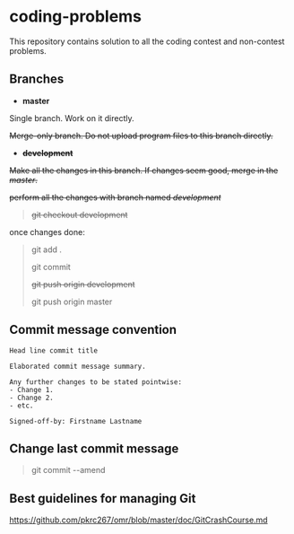 # coding-problems
This repository contains solution to all the coding contest and non-contest problems.

## Branches
- **master**

Single branch. Work on it directly.

~~Merge-only branch. Do not upload program files to this branch directly.~~

- ~~**development**~~

~~Make all the changes in this branch. If changes seem good, merge in the *master*.~~

~~perform all the changes with branch named *development*~~
> ~~git checkout development~~


once changes done:
> git add .
> 
>
> git commit
>
> ~~git push origin development~~
>
> git push origin master


## Commit message convention
    Head line commit title

    Elaborated commit message summary.

    Any further changes to be stated pointwise:
    - Change 1.
    - Change 2.
    - etc.

    Signed-off-by: Firstname Lastname


## Change last commit message
> git commit --amend

## Best guidelines for managing Git
https://github.com/pkrc267/omr/blob/master/doc/GitCrashCourse.md
